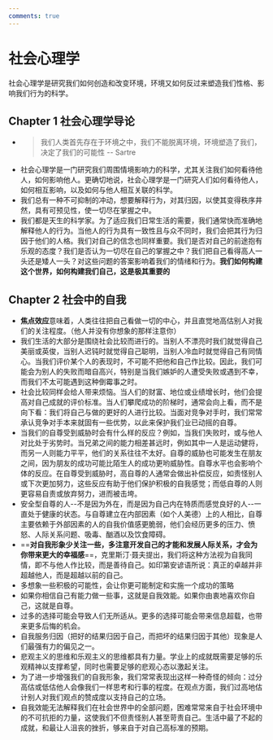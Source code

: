 ```yaml
---
comments: true
---
```


# 社会心理学

社会心理学是研究我们如何创造和改变环境，环境又如何反过来塑造我们性格、影响我们行为的科学。

## Chapter 1 社会心理学导论

* > 我们人类首先存在于环境之中，我们不能脱离环境，环境塑造了我们，决定了我们的可能性   -- Sartre
* 社会心理学是一门研究我们周围情境影响力的科学，尤其关注我们如何看待他人，如何影响他人。更确切地说，社会心理学是一门研究人们如何看待他人，如何相互影响，以及如何与他人相互关联的科学。
* 我们总有一种不可抑制的冲动，想要解释行为，对其归因，以使其变得秩序井然，具有可预见性，使一切尽在掌握之中。
* 我们都是天生的科学家。为了适应我们日常生活的需要，我们通常快而准确地解释他人的行为。当他人的行为具有一致性且与众不同时，我们会把其行为归因于他们的人格。我们对自己的信念也同样重要。我们是否对自己的前途抱有乐观的态度？我们是否认为一切尽在自己的掌握之中？我们把自己看得高人一头还是矮人一头？对这些问题的答案影响着我们的情绪和行为。**我们如何构建这个世界，如何构建我们自己，这是极其重要的**

## Chapter 2 社会中的自我

* **焦点效应**意味着，人类往往把自己看做一切的中心，并且直觉地高估别人对我们的关注程度。（他人并没有你想象的那样注意你）
* 我们生活的大部分是围绕社会比较而进行的。当别人不漂亮时我们就觉得自己美丽或英俊，当别人迟钝时就觉得自己聪明，当别人冷血时就觉得自己有同情心。当我们评价某个人的表现时，不可能不把他和自己作比较。因此，我们可能会为别人的失败而暗自高兴，特别是当我们嫉妒的人遭受失败或遇到不幸，而我们不太可能遇到这种倒霉事之时。
* 社会比较同样会给人带来烦恼。当人们的财富、地位或业绩增长时，他们会提高对自己成就的评价标准。当人们攀爬成功的阶梯时，通常会向上看，而不是向下看：我们将自己与做的更好的人进行比较。当面对竞争对手时，我们常常承认竞争对手本来就固有一些优势，以此来保护我们业已动摇的自尊。
* 当我们的自尊受到威胁时会有什么样的反应？例如，当我们失败时，或与他人对比处于劣势时。当兄弟之间的能力相差甚远时，例如其中一人是运动健将，而另一人则能力平平，他们的关系往往不太好。自尊的威胁也可能发生在朋友之间，因为朋友的成功可能比陌生人的成功更哟威胁性。自尊水平也会影响个体的反应。在自尊受到威胁时，高自尊的人通常会做出补偿反应，如责怪别人或下次更加努力，这些反应有助于他们保护积极的自我感觉；而低自尊的人则更容易自责或放弃努力，进而被击垮。
* 安全型自尊的人--不是因为外在，而是因为自己内在特质而感觉良好的人--一直处于健康的状态。与自尊建立在内部因素（如个人美德）上的人相比，自尊主要依赖于外部因素的人的自我价值感更脆弱，他们会经历更多的压力、愤怒、人际关系问题、吸毒、酗酒以及饮食障碍。
* ==**对自我形象少关注一些，多注意开发自己的才能和发展人际关系，才会为你带来更大的幸福感**==，克里斯汀·聂夫提出，我们将这种方法视为自我同情，即不与他人作比较，而是善待自己。如印第安谚语所说：真正的卓越并非超越他人，而是超越以前的自己。
* 多想象一些积极的可能性，会让你更可能制定和实施一个成功的策略
* 如果你相信自己有能力做一些事，这就是自我效能。如果你由衷地喜欢你自己，这就是自尊。
* 过多的选择可能会导致人们无所适从。更多的选择可能会带来信息超载，也带来更多后悔的机会。
* 自我服务归因（把好的结果归因于自己，而把坏的结果归因于其他）现象是人们最强有力的偏见之一。
* 悲观主义的思维和乐观主义的思维都具有力量。学业上的成就既需要足够的乐观精神以支撑希望，同时也需要足够的悲观心态以激起关注。
* 为了进一步增强我们的自我形象，我们常常表现出这样一种奇怪的倾向：过分高估或低估他人会像我们一样思考和行事的程度。在观点方面，我们过高地估计别人对我们观点的赞成度以支持自己的立场。
* 自我效能无法解释我们在社会世界中的全部问题，困难常常来自于社会环境中的不可抗拒的力量，这使我们不但责怪别人甚至苛责自己。生活中最了不起的成就，和最让人沮丧的挫折，够来自于对自己高标准的预期。